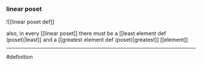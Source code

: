 ### linear poset
![[linear poset def]]

also, in every [[linear poset]] there must be a [[least element def (poset)|least]] and a [[greatest element def (poset)|greatest]] [[element]]

***
#definition 

